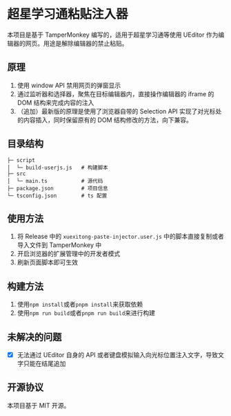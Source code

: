 # 超星学习通粘贴注入器

本项目是基于 TamperMonkey 编写的，适用于超星学习通等使用 UEditor 作为编辑器的网页。用途是解除编辑器的禁止粘贴。

## 原理

1. 使用 window API 禁用网页的弹窗显示
2. 通过监听器和选择器，聚焦在目标编辑器内，直接操作编辑器的 iframe 的 DOM 结构来完成内容的注入
3. （追加）最新版的原理是使用了浏览器自带的 Selection API 实现了对光标处的内容插入，同时保留原有的 DOM 结构修改的方法，向下兼容。

## 目录结构
```plaintext
├─ script
│  └─ build-userjs.js   # 构建脚本
├─ src
│  └─ main.ts           # 源代码
├─ package.json         # 项目信息
└─ tsconfig.json        # ts 配置
```

## 使用方法

1. 将 Release 中的 `xuexitong-paste-injector.user.js` 中的脚本直接复制或者导入文件到 TamperMonkey 中
2. 开启浏览器的扩展管理中的开发者模式
3. 刷新页面脚本即可生效

## 构建方法

1. 使用`npm install`或者`pnpm install`来获取依赖
2. 使用`npm run build`或者`pnpm run build`来进行构建

## 未解决的问题

- [x] 无法通过 UEditor 自身的 API 或者键盘模拟输入向光标位置注入文字，导致文字只能在结尾追加

## 开源协议

本项目基于 MIT 开源。
